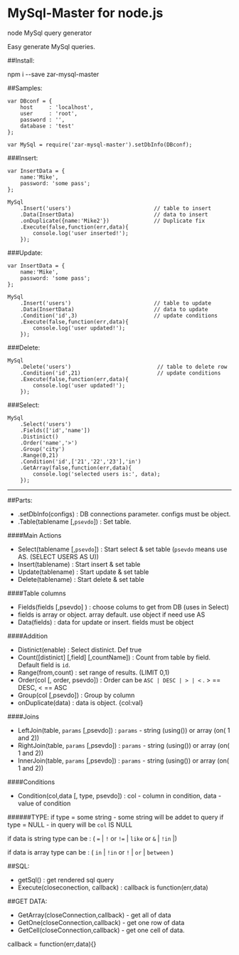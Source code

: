 # MySql-Master for node.js
node MySql query generator

Easy generate MySql queries.

##Install:

npm i --save zar-mysql-master

##Samples:
```
var DBconf = {
    host     : 'localhost',
    user     : 'root',
    password : '',
    database : 'test'
};
```

```
var MySql = require('zar-mysql-master').setDbInfo(DBconf);
```

###Insert:

```
var InsertData = {
    name:'Mike',
    password: 'some pass';
};

MySql
    .Insert('users')                          // table to insert
    .Data(InsertData)                         // data to insert
    .onDuplicate({name:'Mike2'})              // Duplicate fix
    .Execute(false,function(err,data){
        console.log('user inserted!');
    });
```

###Update:

```
var InsertData = {
    name:'Mike',
    password: 'some pass';
};

MySql
    .Insert('users')                          // table to update
    .Data(InsertData)                         // data to update
    .Condition('id',3)                        // update conditions
    .Execute(false,function(err,data){
        console.log('user updated!');
    });
```

###Delete:

```
MySql
    .Delete('users')                           // table to delete row
    .Condition('id',21)                        // update conditions
    .Execute(false,function(err,data){
        console.log('user updated!');
    });
```

###Select:

```
MySql
    .Select('users')
    .Fields(['id','name'])
    .Distinict()
    .Order('name','>')
    .Group('city')
    .Range(0,21)
    .Condition('id',['21','22','23'],'in')
    .GetArray(false,function(err,data){
        console.log('selected users is:', data);
    });
```

---

##Parts:
- .setDbInfo(configs) : DB connections parameter. configs must be object.
- .Table(tablename [,`psevdo`])   : Set table.

####Main Actions
- Select(tablename [,`psevdo`])   : Start select & set table (`psevdo` means use AS. (SELECT USERS AS U))
- Insert(tablename)   : Start insert & set table
- Update(tablename)   : Start update & set table
- Delete(tablename)   : Start delete & set table

####Table columns
- Fields(fields [,psevdo] ) : choose colums to get from DB (uses in Select)
- fields is array or object. array default. use object if need use AS
- Data(fields) : data for update or insert. fields must be object

####Addition
- Distinict(enable) : Select distinict. Def true
- Count([distinict] [,field] [,countName]) : Count from table by field. Default field is `id`.
- Range(from,count) : set range of results. (LIMIT 0,1)
- Order(col [, order, psevdo]) : Order can be `ASC | DESC | > | <` . > == DESC, < == ASC
- Group(col [,psevdo]) : Group by column
- onDuplicate(data) : data is object. {col:val}

####Joins
- LeftJoin(table, `params` [,psevdo]) : `params` - string (using()) or array (on( 1 and 2)) 
- RightJoin(table, `params` [,psevdo]) : `params` - string (using()) or array (on( 1 and 2)) 
- InnerJoin(table, `params` [,psevdo]) : `params` - string (using()) or array (on( 1 and 2)) 

####Conditions
- Condition(col,data [, type, psevdo]) : col - column in condition, data - value of condition

######TYPE:
if type = some string - some string will be addet to query
if type = NULL - in query will be `col` IS NULL

if data is string
type can be : ( `=` | `!` or `!=` | `like` or `&` | `!in` |)

if data is array
type can be : ( `in` | `!in` or `!` | `or` | `between` )

##SQL:
- getSql() : get rendered sql query
- Execute(closeconection, callback) : callback is function(err,data)

##GET DATA:
- GetArray(closeConnection,callback) - get all of data
- GetOne(closeConnection,callback) - get one row of data 
- GetCell(closeConnection,callback) - get one cell of data.

callback = function(err,data){}